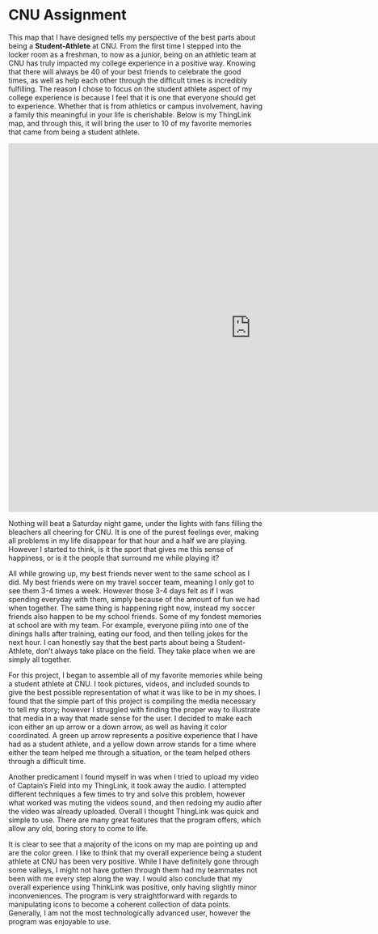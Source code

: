   # CNU Assignment
  
  This map that I have designed tells my perspective of the best parts about being a **Student-Athlete** at CNU. From the first time I stepped into the locker room as a freshman, to now as a junior, being on an athletic team at CNU has truly impacted my college experience in a positive way. Knowing that there will always be 40 of your best friends to celebrate the good times, as well as help each other through the difficult times is incredibly fulfilling. The reason I chose to focus on the student athlete aspect of my college experience is because I feel that it is one that everyone should get to experience. Whether that is from athletics or campus involvement, having a family this meaningful in your life is cherishable. Below is my ThingLink map, and through this, it will bring the user to 10 of my favorite memories that came from being a student athlete.
  
  <iframe width="960" height="729.2193308550186" data-original-width="1614" data-original-height="1226" src="https://www.thinglink.com/card/1499043654310821891" type="text/html" frameborder="0" webkitallowfullscreen mozallowfullscreen allowfullscreen scrolling="no"></iframe><script async src="//cdn.thinglink.me/jse/responsive.js"></script>

 
 Nothing will beat a Saturday night game, under the lights with fans filling the bleachers all cheering for CNU. It is one of the purest feelings ever, making all problems in my life disappear for that hour and a half we are playing. However I started to think, is it the sport that gives me this sense of happiness, or is it the people that surround me while playing it? 

  All while growing up, my best friends never went to the same school as I did. My best friends were on my travel soccer team, meaning I only got to see them 3-4 times a week. However those 3-4 days felt as if I was spending everyday with them, simply because of the amount of fun we had when together.  The same thing is happening right now, instead my soccer friends also happen to be my school friends. Some of my fondest memories at school are with my team. For example, everyone piling into one of the dinings halls after training, eating our food, and then telling jokes for the next hour. I can honestly say that the best parts about being a Student-Athlete, don’t always take place on the field. They take place when we are simply all together.

  For this project, I began to assemble all of my favorite memories while being a student athlete at CNU. I took pictures, videos, and included sounds to give the best possible representation of what it was like to be in my shoes. I found that the simple part of this project is compiling the media necessary to tell my story; however I struggled with finding the proper way to illustrate that media in a way that made sense for the user. I decided to make each icon either an up arrow or a down arrow, as well as having it color coordinated. A green up arrow represents a positive experience that I have had as a student athlete, and a yellow down arrow stands for a time where either the team helped me through a situation, or the team helped others through a difficult time. 

  Another predicament I found myself in was when I tried to upload my video of Captain’s Field into my ThingLink, it took away the audio. I attempted different techniques a few times to try and solve this problem, however what worked was muting the videos sound, and then redoing my audio after the video was already uploaded. Overall I thought ThingLink was quick and simple to use. There are many great features that the program offers, which allow any old, boring story to come to life. 

  It is clear to see that a majority of the icons on my map are pointing up and are the color green. I like to think that my overall experience being a student athlete at CNU has been very positive. While I have definitely gone through some valleys, I might not have gotten through them had my teammates not been with me every step along the way. I would also conclude that my overall experience using ThinkLink was positive, only having slightly minor inconveniences. The program is very straightforward with regards to manipulating icons to become a coherent collection of data points. Generally, I am not the most technologically advanced user, however the program was enjoyable to use.
